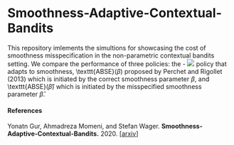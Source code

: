 # Smoothness-Adaptive-Contextual-Bandits

This repository imlements the simultions for showcasing the cost of smoothness misspecification in the non-parametric contextual bandits setting. We compare the performance of three policies: the - <img src="https://latex.codecogs.com/gif.latex?O_t=\text {\texttt{SACB}} t " />  policy that adapts to smoothness, \texttt{ABSE}($\beta$) proposed by Perchet and Rigollet
(2013) which is initiated by the correct smoothness parameter $\beta$, and \texttt{ABSE}($\hat \beta$) which is initiated by the misspecified smoothness parameter $\hat \beta$.

#### References
Yonatn Gur, Ahmadreza Momeni, and Stefan Wager.
<b>Smoothness-Adaptive-Contextual-Bandits.</b>
2020.
[<a href="https://arxiv.org/abs/1910.09714">arxiv</a>]
